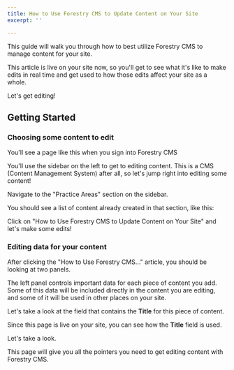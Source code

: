 ```yaml
---
title: How to Use Forestry CMS to Update Content on Your Site
excerpt: ''

---
```

This guide will walk you through how to best utilize Forestry CMS to manage content for your site.

This article is live on your site now, so you'll get to see what it's like to make edits in real time and get used to how those edits affect your site as a whole.

Let's get editing!

## Getting Started

### Choosing some content to edit

You'll see a page like this when you sign into Forestry CMS

You'll use the sidebar on the left to get to editing content. This is a CMS (Content Management System) after all, so let's jump right into editing some content!

Navigate to the "Practice Areas" section on the sidebar.

You should see a list of content already created in that section, like this:

Click on "How to Use Forestry CMS to Update Content on Your Site" and let's make some edits!

### Editing data for your content

After clicking the "How to Use Forestry CMS..." article, you should be looking at two panels.

The left panel controls important data for each piece of content you add. Some of this data will be included directly in the content you are editing, and some of it will be used in other places on your site.

Let's take a look at the field that contains the **Title** for this piece of content.

Since this page is live on your site, you can see how the **Title** field is used.

Let's take a look.

This page will give you all the pointers you need to get editing content with Forestry CMS.